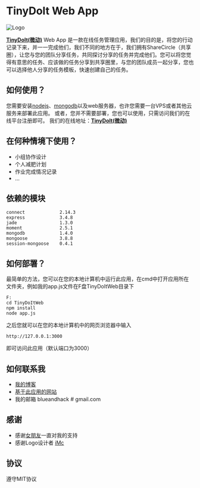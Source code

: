 TinyDoIt Web App
================

![Logo](https://raw.githubusercontent.com/blueandhack/TinyDoItWeb/master/public/images/favicon.png)

[**TinyDoIt(微动)**](http://tinydoit.com) Web App 是一款在线任务管理应用，我们的目的是，将您的行动记录下来，并一一完成他们，我们不同的地方在于，我们拥有ShareCircle（共享圈），让您与您的团队分享任务，共同探讨分享的任务并完成他们。您可以将您觉得有意思的任务、应该做的任务分享到共享圈里，与您的团队成员一起分享，您也可以选择他人分享的任务模板，快速创建自己的任务。

如何使用？
----------
您需要安装[nodejs](http://nodejs.org/download/)、[mongodb](http://www.mongodb.org/downloads)以及web服务器，也许您需要一台VPS或者其他云服务来部署此应用。
或者，您并不需要部署，您也可以使用，只需访问我们的在线平台注册即可。
我们的在线地址：[**TinyDoIt(微动)**](http://tinydoit.com)

在何种情境下使用？
-----------------
*   小组协作设计
*   个人减肥计划
*   作业完成情况记录
*   ...

依赖的模块
----------

    connect             2.14.3
    express             3.4.8
    jade                1.3.0
    moment              2.5.1
    mongodb             1.4.0
    mongoose            3.8.8
    session-mongoose    0.4.1

如何部署？
---------
最简单的方法，您可以在您的本地计算机中运行此应用，在cmd中打开应用所在文件夹，例如我的app.js文件在F盘TinyDoItWeb目录下

    F:
    cd TinyDoItWeb
    npm install
    node app.js

之后您就可以在您的本地计算机中的网页浏览器中输入

    http://127.0.0.1:3000

即可访问此应用（默认端口为3000）

如何联系我
---------

+ [我的博客](http://blueandhack.com)
+ [基于此应用的网站](http://tinydoit.com)
+ 我的邮箱 blueandhack # gmail.com

感谢
----

+ 感谢[女朋友](http://yogashirley.com)一直对我的支持
+ 感谢Logo设计者 [iMc](http://www.7imc.com/)

协议
-----
遵守MIT协议